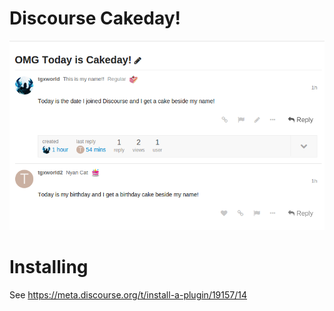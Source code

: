 # Discourse Cakeday!

![](example.png)

# Installing

See https://meta.discourse.org/t/install-a-plugin/19157/14
